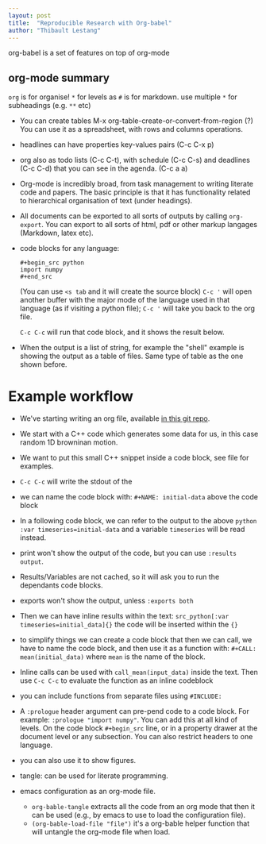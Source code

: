 ```yaml
---
layout: post
title:  "Reproducible Research with Org-babel"
author: "Thibault Lestang"
---
```


org-babel is a set of features on top of org-mode

## org-mode summary

`org` is for organise!
`*` for levels as `#` is for markdown.
use multiple `*` for subheadings (e.g. `**` etc)

- You can create tables
  M-x org-table-create-or-convert-from-region (?)
  You can use it as a spreadsheet, with rows and columns operations.
  
- headlines can have properties
  key-values pairs (C-c C-x p)

- org also as todo lists (C-c C-t), with schedule (C-c C-s) and deadlines (C-c C-d) that you can see in the agenda. (C-c a a)

- Org-mode is incredibly broad, from task management to writing literate code and papers. The basic principle is that it has functionality related to hierarchical organisation of text (under headings).

- All documents can be exported to all sorts of outputs by calling `org-export`. You can export to all sorts of html, pdf or other markup langages (Markdown, latex etc).

- code blocks for any language:
    ```
    #+begin_src python
    import numpy
    #+end_src
    ```
    (You can use `<s tab` and it will create the source block)
    `C-c '` will open another buffer with the major mode of the language used in that language (as if visiting a python file); `C-c '` will take you back to the org file.

   `C-c C-c` will run that code block, and it shows the result below.
   
- When the output is a list of string, for example the "shell" example is showing the output as a table of files. Same type of table as the one shown before.

# Example workflow

- We've starting writing an org file, available [in this git repo](https://github.com/tlestang/org-babel-demo).
- We start with a C++ code which generates some data for us, in this case random 1D browninan motion.
- We want to put this small C++ snippet inside a code block, see file for examples.
- `C-c C-c` will write the stdout of the 
- we can name the code block with: `#+NAME: initial-data` above the code block
- In a following code block, we can refer to the output to the above `python :var timeseries=initial-data` and a variable `timeseries` will be read instead.
- print won't show the output of the code, but you can use `:results output`.
- Results/Variables are not cached, so it will ask you to run the dependants code blocks.
- exports won't show the output, unless `:exports both`

- Then we can have inline results within the text:
  `src_python[:var timeseries=initial_data]{}` the code will be inserted within the `{}`

- to simplify things we can create a code block that then we can call, we have to name the code block, and then use it as a function with: `#+CALL: mean(initial_data)` where `mean` is the name of the block.

- Inline calls can be used with `call_mean(input_data)` inside the text. Then use `C-c C-c` to evaluate the function as an inline codeblock

- you can include functions from separate files using `#INCLUDE: `

- A `:prologue` header argument can pre-pend code to a code block. For example: `:prologue "import numpy"`. You can add this at all kind of levels. On the code block `#+begin_src` line, or in a property drawer at the document level or any subsection. You can also restrict headers to one language.


- you can also use it to show figures.

- tangle: can be used for literate programming.
- emacs configuration as an org-mode file.
    - `org-bable-tangle` extracts all the code from an org mode that then it can be used (e.g., by emacs to use to load the configuration file).
    - `(org-bable-load-file "file")` it's a org-bable helper function that will untangle the org-mode file when load.
